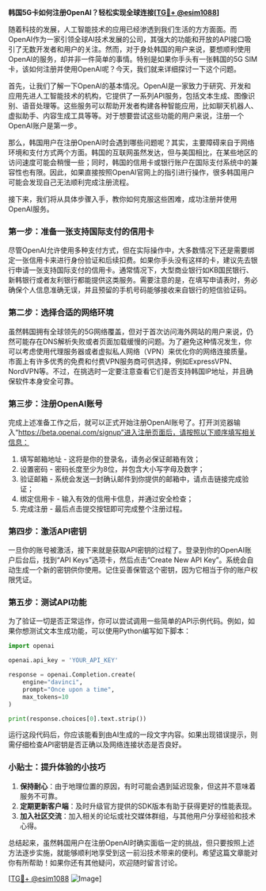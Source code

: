**韩国5G卡如何注册OpenAI？轻松实现全球连接[[TG💪+ @esim1088](https://t.me/s/esim1088)]**

随着科技的发展，人工智能技术的应用已经渗透到我们生活的方方面面。而OpenAI作为一家引领全球AI技术发展的公司，其强大的功能和开放的API接口吸引了无数开发者和用户的关注。然而，对于身处韩国的用户来说，要想顺利使用OpenAI的服务，却并非一件简单的事情。特别是如果你手头有一张韩国的5G SIM卡，该如何注册并使用OpenAI呢？今天，我们就来详细探讨一下这个问题。

首先，让我们了解一下OpenAI的基本情况。OpenAI是一家致力于研究、开发和应用先进人工智能技术的机构，它提供了一系列API服务，包括文本生成、图像识别、语音处理等。这些服务可以帮助开发者构建各种智能应用，比如聊天机器人、虚拟助手、内容生成工具等等。对于想要尝试这些功能的用户来说，注册一个OpenAI账户是第一步。

那么，韩国用户在注册OpenAI时会遇到哪些问题呢？其实，主要障碍来自于网络环境和支付方式两个方面。韩国的互联网虽然发达，但与美国相比，在某些地区的访问速度可能会稍慢一些；同时，韩国的信用卡或银行账户在国际支付系统中的兼容性也有限。因此，如果直接按照OpenAI官网上的指引进行操作，很多韩国用户可能会发现自己无法顺利完成注册流程。

接下来，我们将从具体步骤入手，教你如何克服这些困难，成功注册并使用OpenAI服务。

### 第一步：准备一张支持国际支付的信用卡

尽管OpenAI允许使用多种支付方式，但在实际操作中，大多数情况下还是需要绑定一张信用卡来进行身份验证和后续扣费。如果你手头没有这样的卡，建议先去银行申请一张支持国际支付的信用卡。通常情况下，大型商业银行如KB国民银行、新韩银行或者友利银行都能提供这类服务。需要注意的是，在填写申请表时，务必确保个人信息准确无误，并且预留的手机号码能够接收来自银行的短信验证码。

### 第二步：选择合适的网络环境

虽然韩国拥有全球领先的5G网络覆盖，但对于首次访问海外网站的用户来说，仍然可能存在DNS解析失败或者页面加载缓慢的问题。为了避免这种情况发生，你可以考虑使用代理服务器或者虚拟私人网络（VPN）来优化你的网络连接质量。市面上有许多优秀的免费和付费VPN服务商可供选择，例如ExpressVPN、NordVPN等。不过，在挑选时一定要注意查看它们是否支持韩国IP地址，并且确保软件本身安全可靠。

### 第三步：注册OpenAI账号

完成上述准备工作之后，就可以正式开始注册OpenAI账号了。打开浏览器输入“https://beta.openai.com/signup”进入注册页面后，请按照以下顺序填写相关信息：

1. 填写邮箱地址 - 这将是你的登录名，请务必保证邮箱有效；
2. 设置密码 - 密码长度至少为8位，并包含大小写字母及数字；
3. 验证邮箱 - 系统会发送一封确认邮件到你提供的邮箱中，请点击链接完成验证；
4. 绑定信用卡 - 输入有效的信用卡信息，并通过安全检查；
5. 完成注册 - 最后点击提交按钮即可完成整个注册过程。

### 第四步：激活API密钥

一旦你的账号被激活，接下来就是获取API密钥的过程了。登录到你的OpenAI账户后台后，找到“API Keys”选项卡，然后点击“Create New API Key”。系统会自动生成一个新的密钥供你使用。记住妥善保管这个密钥，因为它相当于你的账户权限凭证。

### 第五步：测试API功能

为了验证一切是否正常运作，你可以尝试调用一些简单的API示例代码。例如，如果你想测试文本生成功能，可以使用Python编写如下脚本：

```python
import openai

openai.api_key = 'YOUR_API_KEY'

response = openai.Completion.create(
    engine="davinci",
    prompt="Once upon a time",
    max_tokens=10
)

print(response.choices[0].text.strip())
```

运行这段代码后，你应该能看到由AI生成的一段文字内容。如果出现错误提示，则需仔细检查API密钥是否正确以及网络连接状态是否良好。

### 小贴士：提升体验的小技巧

1. **保持耐心**：由于地理位置的原因，有时可能会遇到延迟现象，但这并不意味着服务不可靠。
2. **定期更新客户端**：及时升级官方提供的SDK版本有助于获得更好的性能表现。
3. **加入社区交流**：加入相关的论坛或社交媒体群组，与其他用户分享经验和技术心得。

总结起来，虽然韩国用户在注册OpenAI时确实面临一定的挑战，但只要按照上述方法逐步实施，就能够顺利地享受到这一前沿技术带来的便利。希望这篇文章能对你有所帮助！如果你还有其他疑问，欢迎随时留言讨论。

[[TG💪+ @esim1088](https://t.me/s/esim1088) ![Image](https://i.postimg.cc/4NQfJmqS/Snipaste-2025-05-13-00-14-12.png)]